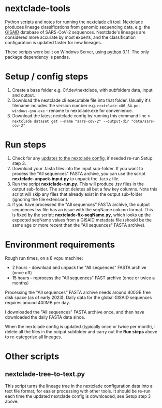 # nextclade-tools
Python scripts and notes for running the [nextclade cli tool](https://nextclade.org). Nextclade produces lineage classifications from genomic sequencing data, e.g. the [GISAID](https://gisaid.org) database of SARS-CoV-2 sequences. Nextclade's lineages are considered more accurate by most experts, and the classification configuration is updated faster for new lineages.

These scripts were built on Windows Server, using [python](https://python.org) 3.11. The only package dependency is pandas.

# Setup / config steps

1. Create a base folder e.g. C:\dev\nextclade, with subfolders data, input and output.
2. Download the nextclade cli executable file into that folder. Usually it's filename includes the version number e.g. `nextclade-x86_64-pc-windows-gnu.exe` - rename to nextclade.exe for convenience.
3. Download the latest nextclade config by running this command line > `nextclade dataset get --name "sars-cov-2" --output-dir "data/sars-cov-2"`

# Run steps

1. Check for any [updates to the nextclade config](https://github.com/nextstrain/nextclade_data/releases), if needed re-run Setup step 3.
2. Download your .fasta files into the input sub-folder. If you want to process the "All sequences" FASTA archive, you can use the script **nextclade-unpack-input.py** to unpack the .tar.xz file.
4. Run the script **nextclade-run.py**. This will produce .tsv files in the output sub-folder. The script deletes all but a few key columns. Note this script will skip any files that already exist in the output sub-folder (ignoring the file extension).
5. If you have processed the "All sequences" FASTA archive, the output sequences.tsv file has an issue with the seqName column format. This is fixed by the script: **nextclade-fix-seqName.py**, which looks up the expected seqName values from a GISAID metadata file (should be the same age or more recent than the "All sequences" FASTA archive).

# Environment requirements

Rough run times, on a 8 vcpu machine:
- 2 hours - download and unpack the "All sequences" FASTA archive (once off)
- 15 hours - reprocess the "All sequences" FAST archive (once or twice a months)

Processing the "All sequences" FASTA archive needs around 400GB free disk space (as of early 2023).  Daily data for the global GISAID sequences requires around 400MB per day.

I downloaded the "All sequences" FASTA archive once, and then have downloaded the daily FASTA data since.

When the nextclade config is updated (typically once or twice per month), I delete all the files in the output subfolder and carry out the **Run steps** above to re-categorise all lineages.

# Other scripts

## nextclade-tree-to-text.py
This script turns the lineage tree in the nextclade configuration data into a text file format, for easier processing with other tools.  It should be re-run each time the updated nextclade config is downloaded, see Setup step 3 above.
